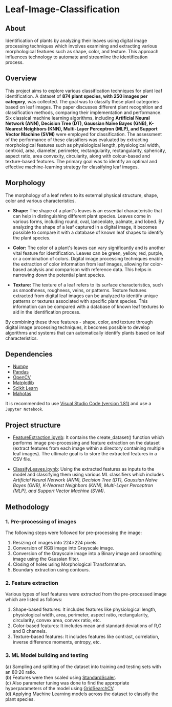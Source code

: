 # Leaf-Image-Classification

## About
Identification of plants by analyzing their leaves using digital image processing techniques which involves examining and extracting various morphological features such as shape, color, and texture. This approach influences technology to automate and streamline the identification process.

## Overview

This project aims to explore various classification techniques for plant leaf identification. A dataset of **874 plant species, with 250 images per category**, was collected. The goal was to classify these plant categories based on leaf images. The paper discusses different plant recognition and classification methods, comparing their implementation and performance. Six classical machine learning algorithms, including **Artificial Neural Network (ANN), Decision Tree (DT), Gaussian Naïve Bayes (GNB), K-Nearest Neighbors (KNN), Multi-Layer Perceptron (MLP), and Support Vector Machine (SVM)** were employed for classification.
The assessment of the performance of these classifiers was evaluated by extracting morphological features such as physiological length, physiological width, centroid, area, diameter, perimeter, rectangularity, rectangularity, sphericity, aspect ratio, area convexity, circularity, along with colour-based and texture-based features. The primary goal was to identify an optimal and effective machine-learning strategy for classifying leaf images.

## Morphology

The morphology of a leaf refers to its external physical structure, shape, color and various characteristics.

* **Shape:** The shape of a plant's leaves is an essential characteristic that can help in distinguishing different plant species. Leaves come in various forms, including round, oval, lanceolate, palmate, and lobed. By analyzing the shape of a leaf captured in a digital image, it becomes possible to compare it with a database of known leaf shapes to identify the plant species.

* **Color:** The color of a plant's leaves can vary significantly and is another vital feature for identification. Leaves can be green, yellow, red, purple, or a combination of colors. Digital image processing techniques enable the extraction of color information from leaf images, allowing for color-based analysis and comparison with reference data. This helps in narrowing down the potential plant species.

* **Texture:** The texture of a leaf refers to its surface characteristics, such as smoothness, roughness, veins, or patterns. Texture features extracted from digital leaf images can be analyzed to identify unique patterns or textures associated with specific plant species. This information can be compared with a database of known leaf textures to aid in the identification process.

By combining these three features - shape, color, and texture through digital image processing techniques, it becomes possible to develop algorithms and systems that can automatically identify plants based on leaf characteristics.

## Dependencies

* [Numpy](http://www.numpy.org)
* [Pandas](https://pandas.pydata.org)
* [OpenCV](https://opencv.org)
* [Matplotlib](https://matplotlib.org)
* [Scikit Learn](http://scikit-learn.org/)
* [Mahotas](http://mahotas.readthedocs.io/en/latest/)

It is recommended to use [Visual Studio Code (version 1.81)](https://code.visualstudio.com/) and use a `Jupyter Notebook`.

## Project structure

* [FeatureExtraction.ipynb](FeatureExtraction.ipynb): It contains the create_dataset() function which performs image pre-processing and feature extraction on the dataset (extract features from each image within a directory containing multiple leaf images). The ultimate goal is to store the extracted features in a CSV file.

* [ClassifyLeaves.ipynb](ClassifyLeaves.ipynb): Using the extracted features as inputs to the model and classifying them using various ML classifiers which includes *Artificial Neural Network (ANN), Decision Tree (DT), Gaussian Naïve Bayes (GNB), K-Nearest Neighbors (KNN), Multi-Layer Perceptron (MLP), and Support Vector Machine (SVM)*. 

## Methodology

### 1. Pre-processing of images

The following steps were followed for pre-processing the image:

  1. Resizing of images into 224×224 pixels.
  2. Conversion of RGB image into Grayscale image.
  3. Conversion of the Grayscale image into a Binary image and smoothing image using the Gaussian filter.
  4. Closing of holes using Morphological Transformation.
  5. Boundary extraction using contours.

### 2. Feature extraction

Various types of leaf features were extracted from the pre-processed image which are listed as follows:

  1. Shape-based features: It includes features like physiological length, physiological width, area, perimeter, aspect ratio, rectangularity, circularity, convex area, convex ratio, etc.
  2. Color-based features: It includes mean and standard deviations of R,G and B channels.
  3. Texture-based features: It includes features like contrast, correlation, inverse difference moments, entropy, etc.

### 3. ML Model building and testing

  (a) Sampling and splitting of the dataset into training and testing sets with an 80:20 ratio.<br>
  (b) Features were then scaled using [StandardScaler](http://scikit-learn.org/stable/modules/generated/sklearn.preprocessing.StandardScaler.html).<br>
  (c) Also parameter tuning was done to find the appropriate hyperparameters of the model using [GridSearchCV](http://scikit-learn.org/stable/modules/generated/sklearn.model_selection.GridSearchCV.html).<br>
  (d) Applying Machine Learning models across the dataset to classify the plant species.
